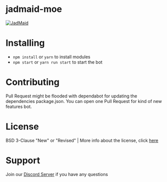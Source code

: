 # jadmaid-moe

<a href="https://top.gg/bot/704669618719162449">
    <img src="https://top.gg/api/widget/704669618719162449.svg" alt="JadMaid" />
</a>

# Installing
- `npm install` or `yarn` to install modules
- `npm start` or `yarn run start` to start the bot

# Contributing
Pull Request might be flooded with dependabot for updating the dependencies package.json.
You can open one Pull Request for kind of new features bot.

# License
BSD 3-Clause "New" or "Revised" | More info about the license, click [here](https://github.com/JadlionHD/jadmaid-moe/blob/master/LICENSE)

# Support
Join our [Discord Server](https://discord.com/invite/zCr2jeZ) if you have any questions
